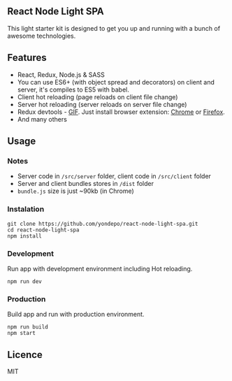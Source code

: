 ## React Node Light SPA

This light starter kit is designed to get you up and running with a bunch of awesome technologies.

## Features

* React, Redux, Node.js & SASS
* You can use ES6+ (with object spread and decorators) on client and server, it's compiles to ES5 with babel.
* Client hot reloading (page reloads on client file change)
* Server hot reloading (server reloads on server file change)
* Redux devtools - [GIF](https://camo.githubusercontent.com/a0d66cf145fe35cbe5fb341494b04f277d5d85dd/687474703a2f2f692e696d6775722e636f6d2f4a34476557304d2e676966). Just install browser extension: [Chrome](https://chrome.google.com/webstore/detail/redux-devtools/lmhkpmbekcpmknklioeibfkpmmfibljd) or [Firefox](https://addons.mozilla.org/en-US/firefox/addon/remotedev/).
* And many others

## Usage

### Notes

* Server code in ```/src/server``` folder, client code in ```/src/client``` folder
* Server and client bundles stores in ```/dist``` folder
* ```bundle.js``` size is just ~90kb (in Chrome)

### Instalation

```
git clone https://github.com/yondepo/react-node-light-spa.git
cd react-node-light-spa
npm install
```

### Development

Run app with development environment including Hot reloading.

```
npm run dev
```

### Production

Build app and run with production environment.

```
npm run build
npm start
```

## Licence

MIT
